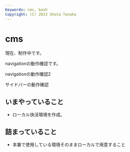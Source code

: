 ```yaml
---
Keywords: cms, bash
Copyright: (C) 2023 Shota Tanaka
---
```


# cms

現在、制作中です。

navigationの動作確認です。

navigationの動作確認2

サイドバーの動作確認

## いまやっていること
- ローカル快活環境を作成。

## 詰まっていること
- 本番で使用している環境そのままローカルで用意すること
